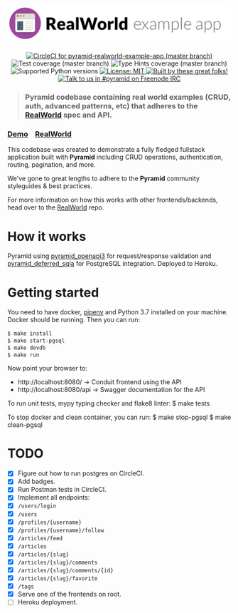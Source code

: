 # ![RealWorld Example App](logo.png)

<p align="center">
  <a href="https://circleci.com/gh/niteoweb/pyramid-realworld-example-app">
    <img alt="CircleCI for pyramid-realworld-example-app (master branch)"
         src="https://circleci.com/gh/niteoweb/pyramid-realworld-example-app.svg?style=shield">
  </a>
  <img alt="Test coverage (master branch)"
       src="https://img.shields.io/badge/tests_coverage-100%25-brightgreen.svg">
  <img alt="Type Hints coverage (master branch)"
       src="https://img.shields.io/badge/types_coverage-100%25-brightgreen.svg">
  <img alt="Supported Python versions"
       src="https://img.shields.io/badge/python-3.7-2A79B8.svg">
  <a href="https://github.com/niteoweb/pyramid-realworld-example-app/blob/master/LICENSE">
    <img alt="License: MIT"
         src="https://img.shields.io/badge/License-MIT-yellow.svg">
  </a>
  <a href="https://github.com/niteoweb/pyramid-realworld-example-app/graphs/contributors">
    <img alt="Built by these great folks!"
         src="https://img.shields.io/github/contributors/niteoweb/pyramid-realworld-example-app.svg">
  </a>
  <a href="https://webchat.freenode.net/?channels=pyramid">
    <img alt="Talk to us in #pyramid on Freenode IRC"
         src="https://img.shields.io/badge/irc-freenode-blue.svg">
  </a>
</p>

> ### Pyramid codebase containing real world examples (CRUD, auth, advanced patterns, etc) that adheres to the [RealWorld](https://github.com/gothinkster/realworld) spec and API.


### [Demo](https://github.com/gothinkster/realworld)&nbsp;&nbsp;&nbsp;&nbsp;[RealWorld](https://github.com/gothinkster/realworld)


This codebase was created to demonstrate a fully fledged fullstack application built with **Pyramid** including CRUD operations, authentication, routing, pagination, and more.

We've gone to great lengths to adhere to the **Pyramid** community styleguides & best practices.

For more information on how this works with other frontends/backends, head over to the [RealWorld](https://github.com/gothinkster/realworld) repo.


# How it works

Pyramid using [pyramid_openapi3](https://github.com/niteoweb/pyramid_openapi3) for request/response validation and [pyramid_deferred_sqla](https://github.com/niteoweb/pyramid_deferred_sqla) for PostgreSQL integration. Deployed to Heroku.

# Getting started

You need to have docker, [pipenv](https://pipenv.readthedocs.io/) and Python 3.7 installed on your machine.
Docker should be running. Then you can run:

    $ make install
    $ make start-pgsql
    $ make devdb
    $ make run

Now point your browser to:
 * http://localhost:8080/ -> Conduit frontend using the API
 * http://localhost:8080/api -> Swagger documentation for the API


To run unit tests, mypy typing checker and flake8 linter:
    $ make tests

To stop docker and clean container, you can run:
    $ make stop-pgsql
    $ make clean-pgsql

# TODO

* [x] Figure out how to run postgres on CircleCI.
* [x] Add badges.
* [x] Run Postman tests in CircleCI.
* [x] Implement all endpoints:
*   [x] `/users/login`
*   [x] `/users`
*   [x] `/profiles/{username}`
*   [x] `/profiles/{username}/follow`
*   [x] `/articles/feed`
*   [x] `/articles`
*   [x] `/articles/{slug}`
*   [x] `/articles/{slug}/comments`
*   [x] `/articles/{slug}/comments/{id}`
*   [x] `/articles/{slug}/favorite`
*   [x] `/tags`
* [x] Serve one of the frontends on root.
* [ ] Heroku deployment.
